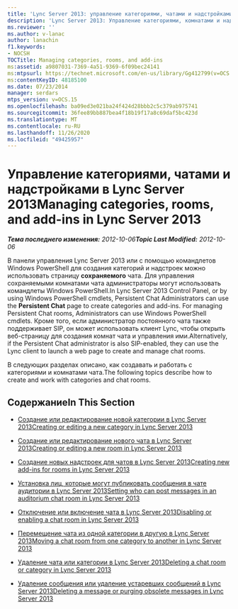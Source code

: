 ```yaml
---
title: 'Lync Server 2013: управление категориями, чатами и надстройками'
description: 'Lync Server 2013: Управление категориями, комнатами и надстройками.'
ms.reviewer: ''
ms.author: v-lanac
author: lanachin
f1.keywords:
- NOCSH
TOCTitle: Managing categories, rooms, and add-ins
ms:assetid: a9807031-7369-4a51-9369-6f09bec24141
ms:mtpsurl: https://technet.microsoft.com/en-us/library/Gg412799(v=OCS.15)
ms:contentKeyID: 48185100
ms.date: 07/23/2014
manager: serdars
mtps_version: v=OCS.15
ms.openlocfilehash: ba09ed3e021ba24f424d28bbb2c5c379ab975741
ms.sourcegitcommit: 36fee89bb887bea4f18b19f17a8c69daf5bc423d
ms.translationtype: MT
ms.contentlocale: ru-RU
ms.lasthandoff: 11/26/2020
ms.locfileid: "49425957"
---
```

# <a name="managing-categories-rooms-and-add-ins-in-lync-server-2013"></a><span data-ttu-id="46e15-103">Управление категориями, чатами и надстройками в Lync Server 2013</span><span class="sxs-lookup"><span data-stu-id="46e15-103">Managing categories, rooms, and add-ins in Lync Server 2013</span></span>

<div data-xmlns="http://www.w3.org/1999/xhtml">

<div class="topic" data-xmlns="http://www.w3.org/1999/xhtml" data-msxsl="urn:schemas-microsoft-com:xslt" data-cs="https://msdn.microsoft.com/">

<div data-asp="https://msdn2.microsoft.com/asp">



</div>

<div id="mainSection">

<div id="mainBody"><span data-ttu-id="46e15-104">

<span> </span></span><span class="sxs-lookup"><span data-stu-id="46e15-104">

<span> </span></span></span>

<span data-ttu-id="46e15-105">_**Тема последнего изменения:** 2012-10-06_</span><span class="sxs-lookup"><span data-stu-id="46e15-105">_**Topic Last Modified:** 2012-10-06_</span></span>

<span data-ttu-id="46e15-106">В панели управления Lync Server 2013 или с помощью командлетов Windows PowerShell для создания категорий и надстроек можно использовать страницу **сохраняемого** чата. Для управления сохраняемыми комнатами чата администраторы могут использовать командлеты Windows PowerShell.</span><span class="sxs-lookup"><span data-stu-id="46e15-106">In Lync Server 2013 Control Panel, or by using Windows PowerShell cmdlets, Persistent Chat Administrators can use the **Persistent Chat** page to create categories and add-ins. For managing Persistent Chat rooms, Administrators can use Windows PowerShell cmdlets.</span></span> <span data-ttu-id="46e15-107">Кроме того, если администратор постоянного чата также поддерживает SIP, он может использовать клиент Lync, чтобы открыть веб-страницу для создания комнат чата и управления ими.</span><span class="sxs-lookup"><span data-stu-id="46e15-107">Alternatively, if the Persistent Chat administrator is also SIP-enabled, they can use the Lync client to launch a web page to create and manage chat rooms.</span></span>

<span data-ttu-id="46e15-108">В следующих разделах описано, как создавать и работать с категориями и комнатами чата.</span><span class="sxs-lookup"><span data-stu-id="46e15-108">The following topics describe how to create and work with categories and chat rooms.</span></span>

<div>

## <a name="in-this-section"></a><span data-ttu-id="46e15-109">Содержание</span><span class="sxs-lookup"><span data-stu-id="46e15-109">In This Section</span></span>

  - [<span data-ttu-id="46e15-110">Создание или редактирование новой категории в Lync Server 2013</span><span class="sxs-lookup"><span data-stu-id="46e15-110">Creating or editing a new category in Lync Server 2013</span></span>](lync-server-2013-creating-or-editing-a-new-category.md)

  - [<span data-ttu-id="46e15-111">Создание или редактирование нового чата в Lync Server 2013</span><span class="sxs-lookup"><span data-stu-id="46e15-111">Creating or editing a new room in Lync Server 2013</span></span>](lync-server-2013-creating-or-editing-a-new-room.md)

  - [<span data-ttu-id="46e15-112">Создание новых надстроек для чатов в Lync Server 2013</span><span class="sxs-lookup"><span data-stu-id="46e15-112">Creating new add-ins for rooms in Lync Server 2013</span></span>](lync-server-2013-creating-new-add-ins-for-rooms.md)

  - [<span data-ttu-id="46e15-113">Установка лиц, которые могут публиковать сообщения в чате аудитории в Lync Server 2013</span><span class="sxs-lookup"><span data-stu-id="46e15-113">Setting who can post messages in an auditorium chat room in Lync Server 2013</span></span>](lync-server-2013-setting-who-can-post-messages-in-an-auditorium-chat-room.md)

  - [<span data-ttu-id="46e15-114">Отключение или включение чата в Lync Server 2013</span><span class="sxs-lookup"><span data-stu-id="46e15-114">Disabling or enabling a chat room in Lync Server 2013</span></span>](lync-server-2013-disabling-or-enabling-a-chat-room.md)

  - [<span data-ttu-id="46e15-115">Перемещение чата из одной категории в другую в Lync Server 2013</span><span class="sxs-lookup"><span data-stu-id="46e15-115">Moving a chat room from one category to another in Lync Server 2013</span></span>](lync-server-2013-moving-a-chat-room-from-one-category-to-another.md)

  - [<span data-ttu-id="46e15-116">Удаление чата или категории в Lync Server 2013</span><span class="sxs-lookup"><span data-stu-id="46e15-116">Deleting a chat room or category in Lync Server 2013</span></span>](lync-server-2013-deleting-a-chat-room-or-category.md)

  - [<span data-ttu-id="46e15-117">Удаление сообщения или удаление устаревших сообщений в Lync Server 2013</span><span class="sxs-lookup"><span data-stu-id="46e15-117">Deleting a message or purging obsolete messages in Lync Server 2013</span></span>](lync-server-2013-deleting-a-message-or-purging-obsolete-messages.md)

<span data-ttu-id="46e15-118"></div>

</div>

<span> </span>

</div>

</div>

</span><span class="sxs-lookup"><span data-stu-id="46e15-118"></div>

</div>

<span> </span>

</div>

</div>

</span></span></div>

